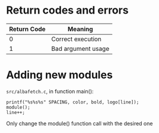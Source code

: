# Return codes and errors
| Return Code   | Meaning               |
|---            |---                    |
| 0             | Correct execution     |
| 1             | Bad argument usage    |

# Adding new modules
`src/albafetch.c`, in function main():
```
printf("%s%s%s" SPACING, color, bold, logo[line]);
module();
line++;
```
Only change the module() function call with the desired one